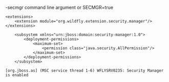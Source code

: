 -secmgr command line argument or SECMGR=true

    <extensions>
        <extension module="org.wildfly.extension.security.manager"/>
    </extensions>

        <subsystem xmlns="urn:jboss:domain:security-manager:1.0">
            <deployment-permissions>
                <maximum-set>
                    <permission class="java.security.AllPermission"/>
                </maximum-set>
            </deployment-permissions>
        </subsystem>
        
```
[org.jboss.as] (MSC service thread 1-6) WFLYSRV0235: Security Manager is enabled
```